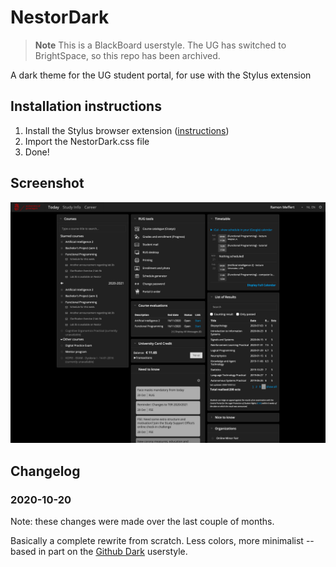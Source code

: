 # NestorDark

> **Note** This is a BlackBoard userstyle. The UG has switched to BrightSpace, so this repo has been archived.

A dark theme for the UG student portal, for use with the Stylus extension

## Installation instructions

1. Install the Stylus browser extension ([instructions](https://github.com/openstyles/stylus#releases))
2. Import the NestorDark.css file
3. Done!

## Screenshot

![Screenshot preview](https://raw.githubusercontent.com/RamonMeffert/NestorDark/master/Screenshot.png)

## Changelog

### 2020-10-20

Note: these changes were made over the last couple of months.

Basically a complete rewrite from scratch. Less colors, more minimalist -- based in part on the [Github Dark](https://github.com/StylishThemes/GitHub-Dark) userstyle.
